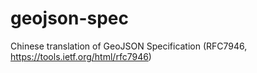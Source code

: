 # geojson-spec
Chinese translation of GeoJSON Specification (RFC7946, https://tools.ietf.org/html/rfc7946)
